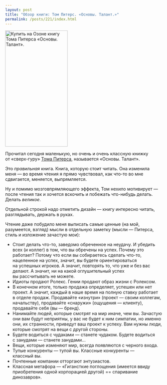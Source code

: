 ```yaml
---
layout: post
title: "Обзор книги: Том Питерс. «Основы. Талант.»"
permalink: /posts/221/index.html
---
```

<a href="http://www.ozon.ru/context/detail/id/2752868/?partner=aulizko"><img title="Том Питерс. Основы. Талант" src="http://www.ozon.ru/multimedia/books_covers/1000369659.jpg" alt="Купить на Озоне книгу Тома Питерса «Основы. Талант»." width="200" height="372" /></a>

Прочитал сегодня маленькую, но&nbsp;очень и&nbsp;очень классную книжку от&nbsp;&laquo;сверх-гуру&raquo; <a href="http://tompeters.com">Тома Питерса</a>, называется &laquo;Основы. Талант&raquo;.

Это _правильная_ книга. Книга, которую стоит читать. Она изменила меня&nbsp;&mdash; во&nbsp;время чтения я&nbsp;прямо чувствовал, как что-то во&nbsp;мне сдвигается, меняется, выпрямляется.

Ну&nbsp;и&nbsp;помимо мозговпрямляющего эффекта, Том нехило мотивирует&nbsp;&mdash; после чтения так и&nbsp;хочется вскочить и&nbsp;побежать что-нибудь делать. Делать _великое_.

Отдельной строкой надо отметить дизайн&nbsp;&mdash; книгу интересно читать, разглядывать, держать в&nbsp;руках.

Чтение даже побудило меня выписать самые ценные (на&nbsp;мой, разумеется, взгляд) мысли в&nbsp;отдельную заметку (мысли&nbsp;&mdash; Питерса, стиль и&nbsp;изложение зачастую мои):

* Стоит делать что-то, заведомо обреченное на&nbsp;неудачу. И&nbsp;убедить всех (и&nbsp;коллег) в&nbsp;том, что вы&nbsp;обречены на&nbsp;успех. Почему это работает? Потому что если вы&nbsp;собираетесь сделать что-то, нацеленное на&nbsp;успех, значит, вы&nbsp;будете ориентироваться на&nbsp;успешных игроков. А&nbsp;значит, повторять&nbsp;то, что уже и&nbsp;без вас делают. А&nbsp;значит, ни&nbsp;на&nbsp;какой оглушительный успех вы&nbsp;рассчитывать не&nbsp;можете.
* Идиоты продают Ролекс. Гении продают образ жизни с&nbsp;Ролексом.
* В&nbsp;конечном итоге, только продажа определяет, успешен или нет проект. А&nbsp;значит, каждый в&nbsp;наше время на&nbsp;полную ставку работает в&nbsp;отделе продаж. Продавайте &laquo;изнутри&raquo; (проект&nbsp;&mdash; своим коллегам, начальству), продавайте &laquo;снаружи&raquo; (ощущения&nbsp;&mdash; клиенту), продавайте себя (вы&nbsp;&mdash; бренд).
* Нанимайте людей, которые смотрят на&nbsp;мир иначе, чем&nbsp;вы. Зачастую они вам будут неприятны, у&nbsp;вас не&nbsp;будет к&nbsp;ним симпатии, но&nbsp;именно они, их&nbsp;странности, приведут ваш проект к&nbsp;успеху. Вам нужны люди, которые смотрят на&nbsp;вещи с&nbsp;другой стороны.
* Будете водиться с&nbsp;чудаками&nbsp;&mdash; станете чудаком. Будете водиться с&nbsp;занудами&nbsp;&mdash; станете занудами...
* Вещи, которые изменяют мир, всегда появляются с&nbsp;черного входа.
* Тупые конкуренты&nbsp;&mdash; тупой&nbsp;вы. Классные конкуренты&nbsp;&mdash; классный&nbsp;вы.
* Почтенные компании отторгают энтузиастов.
* Классная метафора&nbsp;&mdash; &laquo;Гигансткие поглощения (имеется ввиду приобретения одной корпорацией другой) == спаривание динозавров&raquo;.
